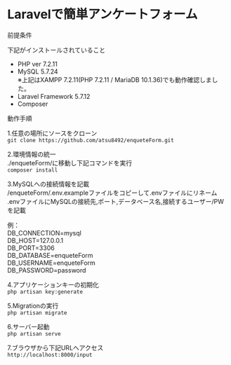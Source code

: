 # Laravelで簡単アンケートフォーム

前提条件

下記がインストールされていること
* PHP ver 7.2.11
* MySQL 5.7.24    
※上記はXAMPP 7.2.11(PHP 7.2.11 / MariaDB 10.1.36)でも動作確認しました。    
* Laravel Framework 5.7.12
* Composer

動作手順

1.任意の場所にソースをクローン    
`git clone https://github.com/atsu8492/enqueteForm.git`

2.環境情報の統一    
./enqueteForm/に移動し下記コマンドを実行    
`composer install`

3.MySQLへの接続情報を記載    
/enqueteForm/.env.exampleファイルをコピーして.envファイルにリネーム    
.envファイルにMySQLの接続先,ポート,データベース名,接続するユーザー/PWを記載    

例：    
    DB_CONNECTION=mysql    
    DB_HOST=127.0.0.1    
    DB_PORT=3306    
    DB_DATABASE=enqueteForm    
    DB_USERNAME=enqueteForm    
    DB_PASSWORD=password    

4.アプリケーションキーの初期化    
`php artisan key:generate`

5.Migrationの実行    
`php artisan migrate`

6.サーバー起動    
`php artisan serve`

7.ブラウザから下記URLへアクセス    
`http://localhost:8000/input`

